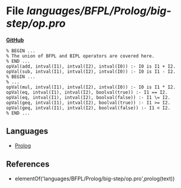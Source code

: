 # File _languages/BFPL/Prolog/big-step/op.pro_
**[GitHub](https://github.com/softlang/yas/blob/master/languages/BFPL/Prolog/big-step/op.pro)**
```
% BEGIN ...
% The union of BFPL and BIPL operators are covered here.
% END ...
opVal(add, intval(I1), intval(I2), intval(I0)) :- I0 is I1 + I2.
opVal(sub, intval(I1), intval(I2), intval(I0)) :- I0 is I1 - I2.
% BEGIN ...
% ...
opVal(mul, intval(I1), intval(I2), intval(I0)) :- I0 is I1 * I2.
opVal(eq, intval(I1), intval(I2), boolval(true)) :- I1 == I2.
opVal(eq, intval(I1), intval(I2), boolval(false)) :- I1 \= I2.
opVal(geq, intval(I1), intval(I2), boolval(true)) :- I1 >= I2.
opVal(geq, intval(I1), intval(I2), boolval(false)) :- I1 < I2.
% END ...
```

## Languages
* [Prolog](../languages/Prolog.md)

## References
* elementOf('languages/BFPL/Prolog/big-step/op.pro',prolog(text))
